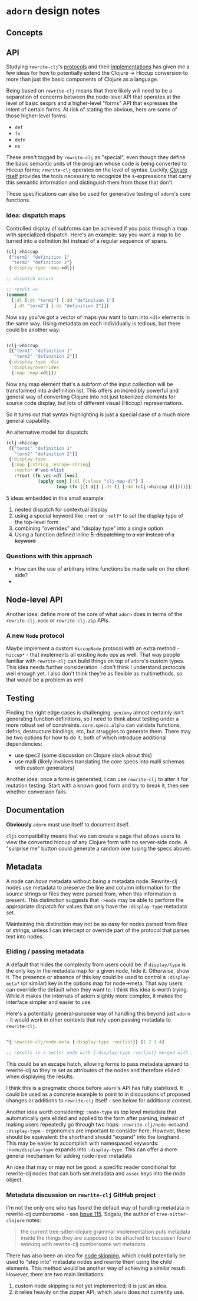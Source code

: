# `adorn` design notes

## Concepts

## API

Studying `rewrite-clj`'s [protocols](https://github.com/clj-commons/rewrite-clj/blob/main/src/rewrite_clj/node/protocols.cljc) and their [implementations](https://github.com/clj-commons/rewrite-clj/blob/main/src/rewrite_clj/node/seq.cljc) has given me a few ideas for how to potentially extend the Clojure → Hiccup conversion to more than just the basic components of Clojure as a language.

Being based on `rewrite-clj` means that there likely will need to be a separation of concerns between the node-level API that operates at the level of basic sexprs and a higher-level "forms" API that expresses the intent of certain forms. At risk of stating the obvious, here are some of those higher-level forms:

- `def`
- `fn`
- `defn`
- `ns`

These aren't tagged by `rewrite-clj` as "special", even though they define the basic semantic units of the program whose code is being converted to Hiccup forms; `rewrite-clj` operates on the level of syntax. Luckily, [Clojure itself](https://github.com/clojure/core.specs.alpha) provides the tools necessary to recognize the s-expressions that carry this semantic information and distinguish them from those that don't.

These specifications can also be used for generative testing of `adorn`'s core functions.

### Idea: dispatch maps

Controlled display of subforms can be achieved if you pass through a map with specialized dispatch. Here's an example: say you want a map to be turned into a definition list instead of a regular sequence of spans.

```clojure
(clj->hiccup 
 {"term1" "definition 1"
  "term2" "definition 2"}
 {:display-type :map->dl})

;; dispatch occurs

;; result =>
(comment
  [:dl [:dt "term1"] [:dd "definition 1"]
   [:dt "term2"] [:dd "definition 2"]])


```

Now say you've got a vector of maps you want to turn into `<dl>` elements in the same way. Using metadata on each individually is tedious, but there could be another way:

```clojure

(clj->hiccup
 [{"term1" "definition 1"
   "term2" "definition 2"}]
 {:display-type :div
  :display/overrides
  {:map :map->dl}})

```

Now any map element that's a subform of the input collection will be transformed into a definition list. This offers an incredibly powerful and general way of converting Clojure into not just tokenized elements for source code display, but lots of different visual (Hiccup) representations.

So it turns out that syntax highlighting is just a special case of a much more general capability.

An alternative model for dispatch:

```clojure
(clj->hiccup
 [{"term1" "definition 1"
   "term2" "definition 2"}]
 {:display-type 
  {:map {:string :escape-string}
   :vector #'vec->list
   :*root (fn vec->dl [vec]
            (apply conj [:dl {:class "clj-map-dl"} ]
                   (map (fn [[t d]] [:dt t] [:dd (clj->hiccup d)]))))}})
```

5 ideas embedded in this small example:
1. nested dispatch for contextual display
2. using a special keyword like `:root` or `:self*` to set the display type of the top-level form
3. combining "overrides" and "display type" into a single option
4. Using a function defined inline
~~5. dispatching to a var instead of a keyword~~

### Questions with this approach
- How can the use of arbitrary inline functions be made safe on the client side?
- 

## Node-level API
Another idea: define more of the core of what `adorn` does in terms of the `rewrite-clj.node` or `rewrite-clj.zip` APIs.


### A new `Node` protocol
Maybe implement a custom `HiccupNode` protocol with an extra method - `hiccup*` - that implements all existing `Node` ops as well. That way people familiar with `rewrite-clj` can build things on top of `adorn`'s custom types. This idea needs further consideration. I don't think I understand protocols well enough yet. I also don't think they're as flexible as multimethods, so that would be a problem as well.

## Testing

Finding the right edge cases is challenging. `gen/any` almost certainly isn't generating function definitions, so I need to think about testing under a more robust set of constraints.  `core.specs.alpha` can validate functions, defns, destructure bindings, etc, but struggles to generate them. There may be two options for how to do it, both of which introduce additional dependencies:
- use spec2 (some discussion on Clojure slack about this)
- use malli (likely involves translating the core specs into malli schemas with custom generators)

Another idea: once a form is generated, I can use `rewrite-clj` to alter it for mutation testing. Start with a known good form and try to break it, then see whether conversion fails.

## Documentation

**Obviously** `adorn` must use itself to document itself.

`cljs` compatibility means that we can create a page that allows users to view the converted hiccup of any Clojure form with no server-side code. A "surprise me" button could generate a random one (using the specs above).

## Metadata

A node can _have_ metadata without _being_ a metadata node. Rewrite-clj nodes use metadata to preserve the line and column information for the source strings or files they were parsed from, when this information is present. This distinction suggests that `->node` may be able to perform the appropriate dispatch for values that only have the `:display-type` metadata set.

Maintaining this distinction may not be as easy for nodes parsed from files or strings, unless I can intercept or override part of the protocol that parses text into nodes.

### Eliding / passing metadata

A default that hides the complexity from users could be: if `display/type` is the only key in the metadata map for a given node, hide it. Otherwise, show it. The presence or absence of this key could be used to control a `:display-meta?` (or similar) key in the options map for node->meta. That way users can override the default when they want to. I think this idea is worth trying. While it makes the internals of adorn slightly more complex, it makes the interface simpler and easier to use.

Here's a potentially general-purpose way of handling this beyond just `adorn` - it would work in other contexts that rely upon passing metadata to `rewrite-clj`.

```clojure

^{:rewrite-clj/node-meta {:display-type :veclist}} [1 2 3 4]

;; results in a vector node with {:display-type :veclist} merged with its other metadata

```
This could be an escape hatch, allowing forms to pass metadata upward to rewrite-clj so they're set as attributes of the nodes and therefore elided when displaying the results.

I think this is a pragmatic choice before `adorn`'s API has fully stabilized. It could be used as a concrete example to point to in discussions of proposed changes or additions to `rewrite-clj` itself - see below for additional context.

Another idea worth considering: `:node-type` as top level metadata that automatically gets elided and applied to the form after parsing, instead of making users repeatedly go through two hops: `:rewrite-clj/node-meta`and `:display-type` - ergonomics are important to consider here. However, these should be equivalent: the shorthand should "expand" into the longhand. This may be easier to accomplish with namespaced keywords: `:node/display-type` expands into `:display-type`. This can offer a more general mechanism for adding node-level metadata 

An idea that may or may not be good: a specific reader conditional for rewrite-clj nodes that can both set metadata and `assoc` keys into the node object.

### Metadata discussion on `rewrite-clj` GitHub project

I'm not the only one who has found the default way of handling metadata in rewrite-clj cumbersome - see [Issue 115](https://github.com/clj-commons/rewrite-clj/issues/115). Sogaiu, the author of `tree-sitter-clojure` notes:

> the current tree-sitter-clojure grammar implementation puts metadata inside the things they are supposed to be attached to because i found working with rewrite-clj cumbersome wrt metadata

There has also been an idea for [node skipping](https://github.com/clj-commons/rewrite-clj/blob/main/doc/design/custom-node-skipping.adoc), which could potentially be used to "step into" metadata nodes and rewrite them using the child elements. This method would be another way of achieving a similar result. However, there are two main limitiations:
1. custom node skipping is not yet implemented; it is just an idea.
2. it relies heavily on the zipper API, which `adorn` does not currently use.

